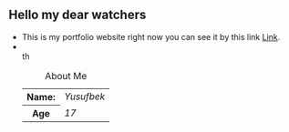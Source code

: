 ## Hello my dear watchers

* This is my portfolio website right now you can see it by this link <a target="_blank" href="https://42yuarzibekov.me" title="Watch it and enjoy">Link</a>.
* <table><caption>About Me</caption><tr><th>Name: </th><td><em>Yusufbek</em></td></tr><br><tr><th>Age</th><td><em>17</em></td></tr>th</table>